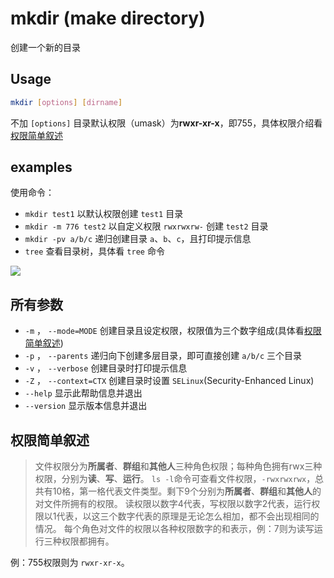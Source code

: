 # mkdir (make directory)
创建一个新的目录

## Usage
```sh
mkdir [options] [dirname]
```
不加 `[options]` 目录默认权限（umask）为**rwxr-xr-x**，即755，具体权限介绍看[权限简单叙述](#power)

## examples
使用命令：
* `mkdir test1` 以默认权限创建 `test1` 目录
* `mkdir -m 776 test2` 以自定义权限 `rwxrwxrw-` 创建 `test2` 目录
* `mkdir -pv a/b/c` 递归创建目录 `a`、`b`、`c`，且打印提示信息
* `tree` 查看目录树，具体看 `tree` 命令

![](http://i.imgur.com/V9xLgS3.gif)

## 所有参数
* `-m` ， `--mode=MODE` 创建目录且设定权限，权限值为三个数字组成(具体看[权限简单叙述](#power))
* `-p` ， `--parents` 递归向下创建多层目录，即可直接创建 `a/b/c` 三个目录
* `-v` ， `--verbose` 创建目录时打印提示信息
* `-Z` ， `--context=CTX` 创建目录时设置 `SELinux`(Security-Enhanced Linux)
* `--help` 显示此帮助信息并退出
* `--version` 显示版本信息并退出

<a name="power"></a>
## 权限简单叙述
> 文件权限分为**所属者**、**群组**和**其他人**三种角色权限；每种角色拥有rwx三种权限，分别为**读**、**写**、**运行**。
> `ls -l`命令可查看文件权限，`-rwxrwxrwx`，总共有10格，第一格代表文件类型。剩下9个分别为**所属者**、**群组**和**其他人**的对文件所拥有的权限。
> 读权限以数字4代表，写权限以数字2代表，运行权限以1代表，以这三个数字代表的原理是无论怎么相加，都不会出现相同的情况。
> 每个角色对文件的权限以各种权限数字的和表示，例：7则为读写运行三种权限都拥有。

例：755权限则为 `rwxr-xr-x`。